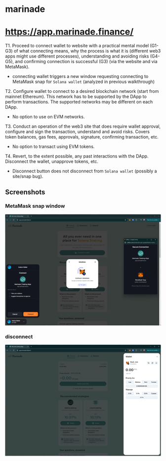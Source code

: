 # marinade
# https://app.marinade.finance/

T1. Proceed to connect wallet to website with a practical mental model (G1-G3) of what connecting means, why the process is what it is (different web3 apps might use different processes), understanding and avoiding risks (G4-G5), and confirming connection is successful (G3) (via the website and via MetaMask).

- connecting wallet triggers a new window requesting connecting to MetaMask snap for `Solana wallet` (analyzed in previous walkthrough)

T2. Configure wallet to connect to a desired blockchain network (start from mainnet Ethereum). This network has to be supported by the DApp to perform transactions. The supported networks may be different on each DApp.

- No option to use on EVM networks.

T3. Conduct an operation of the web3 site that does require wallet approval, configure and sign the transaction, understand and avoid risks. Covers token balances, gas fees, approvals, signature, confirming transaction, etc.

- No option to transact using EVM tokens.


T4. Revert, to the extent possible, any past interactions with the DApp. Disconnect the wallet, unapprove tokens, etc. 

- Disconnect button does not disconnect from `Solana wallet` (possibly a site/snap bug).

## Screenshots
### MetaMask snap window
![snap](image-113.png)

### disconnect
![off button](image-114.png)